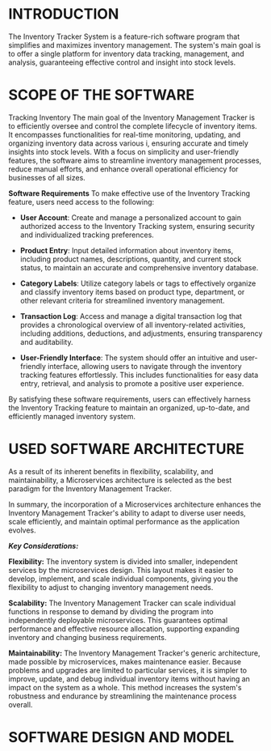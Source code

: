 # INTRODUCTION
The Inventory Tracker System is a feature-rich software program that simplifies and maximizes inventory management. The system's main goal is to offer a single platform for inventory data tracking, management, and analysis, guaranteeing effective control and insight into stock levels.
# SCOPE OF THE SOFTWARE
Tracking Inventory
The main goal of the Inventory Management Tracker is to  efficiently oversee and control the complete lifecycle of inventory items. It encompasses functionalities for real-time monitoring, updating, and organizing inventory data across various i, ensuring accurate and timely insights into stock levels. With a focus on simplicity and user-friendly features, the software aims to streamline inventory management processes, reduce manual efforts, and enhance overall operational efficiency for businesses of all sizes.

**Software Requirements** To make effective use of the Inventory Tracking feature, users need access to the following:

+ **User Account**: Create and manage a personalized account to gain authorized access to the Inventory Tracking system, ensuring security and individualized tracking preferences.

+ **Product Entry**: Input detailed information about inventory items, including product names, descriptions, quantity, and current stock status, to maintain an accurate and comprehensive inventory database.

+ **Category Labels**: Utilize category labels or tags to effectively organize and classify inventory items based on product type, department, or other relevant criteria for streamlined inventory management.

+ **Transaction Log**: Access and manage a digital transaction log that provides a chronological overview of all inventory-related activities, including additions, deductions, and adjustments, ensuring transparency and auditability.

+ **User-Friendly Interface**: The system should offer an intuitive and user-friendly interface, allowing users to navigate through the inventory tracking features effortlessly. This includes functionalities for easy data entry, retrieval, and analysis to promote a positive user experience.

By satisfying these software requirements, users can effectively harness the Inventory Tracking feature to maintain an organized, up-to-date, and efficiently managed inventory system.
# USED SOFTWARE ARCHITECTURE

As a result of its inherent benefits in flexibility, scalability, and maintainability, a Microservices architecture is selected as the best paradigm for the Inventory Management Tracker.

In summary, the incorporation of a Microservices architecture enhances the Inventory Management Tracker's ability to adapt to diverse user needs, scale efficiently, and maintain optimal performance as the application evolves.

***Key Considerations:***

**Flexibility:** The inventory system is divided into smaller, independent services by the microservices design. This layout makes it easier to develop, implement, and scale individual components, giving you the flexibility to adjust to changing inventory management needs.

**Scalability:** The Inventory Management Tracker can scale individual functions in response to demand by dividing the program into independently deployable microservices. This guarantees optimal performance and effective resource allocation, supporting expanding inventory and changing business requirements.

**Maintainability:** The Inventory Management Tracker's generic architecture, made possible by microservices, makes maintenance easier. Because problems and upgrades are limited to particular services, it is simpler to improve, update, and debug individual inventory items without having an impact on the system as a whole. This method increases the system's robustness and endurance by streamlining the maintenance process overall.

# SOFTWARE DESIGN AND MODEL
